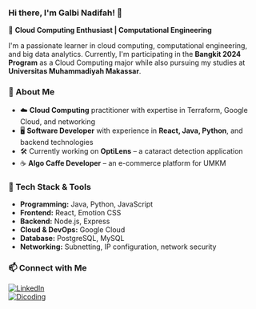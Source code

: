 ### Hi there, I'm Galbi Nadifah! 👋

🚀 **Cloud Computing Enthusiast | Computational Engineering**

I'm a passionate learner in cloud computing, computational engineering, and big data analytics. Currently, I'm participating in the **Bangkit 2024 Program** as a Cloud Computing major while also pursuing my studies at **Universitas Muhammadiyah Makassar**.

### 🌟 About Me
- ☁️ **Cloud Computing** practitioner with expertise in Terraform, Google Cloud, and networking
- 🖥️ **Software Developer** with experience in **React, Java, Python**, and backend technologies
- 🛠️ Currently working on **OptiLens** – a cataract detection application
- ☕ **Algo Caffe Developer** – an e-commerce platform for UMKM

### 🔧 Tech Stack & Tools
- **Programming:** Java, Python, JavaScript
- **Frontend:** React, Emotion CSS
- **Backend:** Node.js, Express
- **Cloud & DevOps:** Google Cloud
- **Database:** PostgreSQL, MySQL
- **Networking:** Subnetting, IP configuration, network security

### 📫 Connect with Me
[![LinkedIn](https://img.shields.io/badge/LinkedIn-blue?style=flat&logo=linkedin)](https://www.linkedin.com/in/galbi-nadifah-3810072a9/)  
[![Dicoding](https://img.shields.io/badge/Dicoding-blue?style=flat&logo=dicoding)](https://www.dicoding.com/users/galbi-nadifah/academies)  

